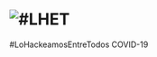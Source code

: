 # ![#LHET](https://user-images.githubusercontent.com/17878459/77324073-fc5d1480-6cf4-11ea-9813-556fc1cc0d05.png "#LHET")
#LoHackeamosEntreTodos COVID-19
